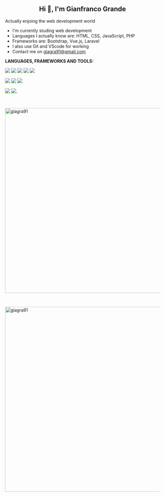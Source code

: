 <h2 align="center"> Hi 👋, I'm Gianfranco Grande </h2>
<p> Actually enjoing the web development world</p>

<ul>
<li>I'm currently studing web development</li>
<li>Languages I actually know are: HTML, CSS, JavaScript, PHP</li>
<li>Frameworks are: Bootstrap, Vue.js, Laravel</li>
<li>I also use Git and VScode for working</li>
 <li>Contact me on <a href="https://mail.google.com/">giagra91@gmail.com</a></li>
</ul>
 
**LANGUAGES, FRAMEWORKS AND TOOLS:** 

![](https://img.shields.io/badge/HTML5-E34F262?style=for-the-badge&logo=Html5&logoColor=white)
![](https://img.shields.io/badge/CSS3-1572B6?style=for-the-badge&logo=css3&logoColor=white)
![](https://img.shields.io/badge/Javascript-F7DF1E?style=for-the-badge&logo=javascript&logoColor=white)
![](https://img.shields.io/badge/PHP-777BB4?style=for-the-badge&logo=PHP&logoColor=white)
![](https://img.shields.io/badge/MySQL-4479A1?style=for-the-badge&logo=MySQL&logoColor=white)

![](https://img.shields.io/badge/Bootstrap-7952B3?style=for-the-badge&logo=bootstrap&logoColor=white)
![](https://img.shields.io/badge/Vue.js-4FC08D?style=for-the-badge&logo=vue.js&logoColor=white)
![](https://img.shields.io/badge/Laravel-FF2D20?style=for-the-badge&logo=Laravel&logoColor=white)

![](https://img.shields.io/badge/Git-F05032?style=for-the-badge&logo=git&logoColor=white)
![](https://img.shields.io/badge/Visualstudiocode-007ACC?style=for-the-badge&logo=visualstudiocode&logoColor=white).

</br>

<p><img width='600' src="https://github-readme-stats.vercel.app/api/top-langs?username=giagra91&show_icons=true&locale=en&layout=compact" alt="giagra91" /></p>
<br />
<p><img width='600' src="https://github-readme-stats.vercel.app/api?username=giagra91&show_icons=true&theme=gotham" alt="giagra91" /></p>


<!-- 
 
![](https://img.shields.io/badge/c-A8B9CC?style=for-the-badge&logo=c&logoColor=white)
![](https://img.shields.io/badge/Dart-0175C2?style=for-the-badge&logo=dart&logoColor=white)
![](https://img.shields.io/badge/Java-007396?style=for-the-badge&logo=java&logoColor=white)
![](https://img.shields.io/badge/.NET-512BD4?style=for-the-badge&logo=.NET&logoColor=white)

![](https://img.shields.io/badge/jQuery-0769AD?style=for-the-badge&logo=jquery&logoColor=white)
![](https://img.shields.io/badge/Codeigniter-EF4223?style=for-the-badge&logo=codeigniter&logoColor=white)
![](https://img.shields.io/badge/Flutter-02569B?style=for-the-badge&logo=flutter&logoColor=white)
![](https://img.shields.io/badge/Xamarin-3498DB?style=for-the-badge&logo=xamarin&logoColor=white)

![](https://img.shields.io/badge/Visualstudio-5C2D91?style=for-the-badge&logo=visualstudio&logoColor=white)
![](https://img.shields.io/badge/Androidstudio-3DDC84?style=for-the-badge&logo=androidstudio&logoColor=white)
![](https://img.shields.io/badge/Slack-4A154B?style=for-the-badge&logo=slack&logoColor=white)
![](https://img.shields.io/badge/Zoom-2D8CFF?style=for-the-badge&logo=zoom&logoColor=white)
![](https://img.shields.io/badge/Postman-FF6C37?style=for-the-badge&logo=postman&logoColor=white)

-->
